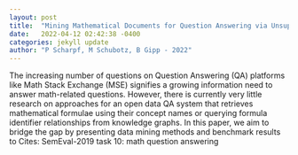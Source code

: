 ```yaml
---
layout: post
title:  "Mining Mathematical Documents for Question Answering via Unsupervised Formula Labeling"
date:   2022-04-12 02:42:38 -0400
categories: jekyll update
author: "P Scharpf, M Schubotz, B Gipp - 2022"
---
```

The increasing number of questions on Question Answering (QA) platforms like Math Stack Exchange (MSE) signifies a growing information need to answer math-related questions. However, there is currently very little research on approaches for an open data QA system that retrieves mathematical formulae using their concept names or querying formula identifier relationships from knowledge graphs. In this paper, we aim to bridge the gap by presenting data mining methods and benchmark results to Cites: SemEval-2019 task 10: math question answering